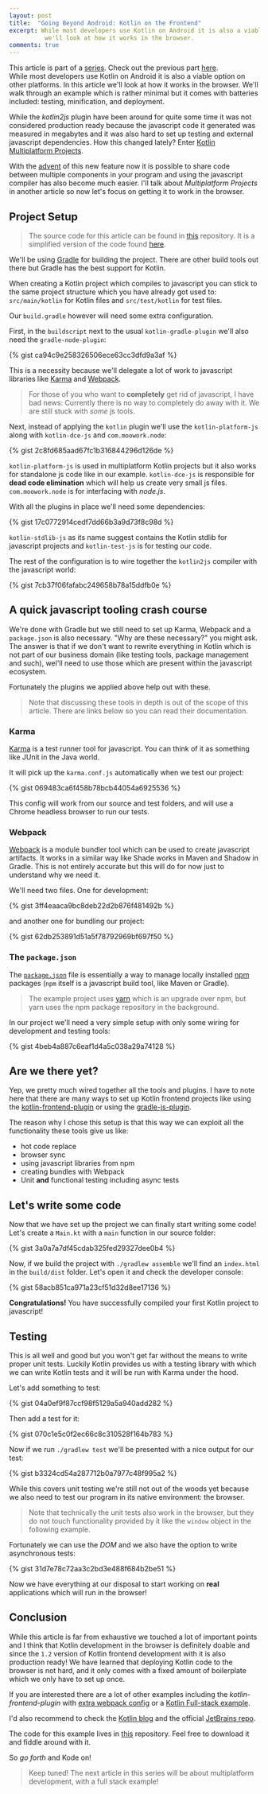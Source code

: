 ```yaml
---
layout: post
title:  "Going Beyond Android: Kotlin on the Frontend"
excerpt: While most developers use Kotlin on Android it is also a viable option on other platforms. In this article
          we'll look at how it works in the browser.
comments: true
---
```

<div id="series">
This article is part of a <a href="/2017/12/21/beyond-android-exploring-kotlin-areas-of-application.html">series</a>.
Check out the previous part <a href="/2018/01/06/going-beyond-android-kotlin-on-the-backend.html">here</a>.
</div>
<div id="tldr">
While most developers use Kotlin on Android it is also a viable option on other platforms. In this article we'll look at how it works in the browser. We'll walk through an example which is rather minimal but it comes with batteries included: testing, minification, and deployment.
</div>

While the *kotlin2js* plugin have been around for quite some time it was not considered production ready because
the javascript code it generated was measured in megabytes and it was also hard to set up testing and external javascript
dependencies. How this changed lately? Enter [Kotlin Multiplatform Projects](https://kotlinlang.org/docs/reference/multiplatform.html).


With the [advent](https://blog.jetbrains.com/kotlin/2017/11/kotlin-1-2-released/) of this new feature now it is possible
to share code between multiple components in your program and using the javascript compiler has also become much easier.
I'll talk about *Multiplatform Projects* in another article so now let's focus on getting it to work in the browser.

## Project Setup

> The source code for this article can be found in [this](https://github.com/AppCraft-Projects/kotlin-in-browser-example) repository. It is a simplified version of the code found [here](https://github.com/czyzby/kotlin-multiplatform-example).

We'll be using [Gradle](https://gradle.org/) for building the project. There are other build tools out there but
Gradle has the best support for Kotlin.

When creating a Kotlin project which compiles to javascript you can stick to the same project structure which you
have already got used to: `src/main/kotlin` for Kotlin files and `src/test/kotlin` for test files.

Our `build.gradle` however will need some extra configuration.

First, in the `buildscript` next to the usual `kotlin-gradle-plugin` we'll also need the `gradle-node-plugin`:

{% gist ca94c9e258326506ece63cc3dfd9a3af %}

This is a necessity because we'll delegate a lot of work to javascript libraries like [Karma](https://karma-runner.github.io/2.0/index.html)
and [Webpack](https://github.com/webpack/webpack).

> For those of you who want to **completely** get rid of javascript, I have bad news: Currently there is no way
to completely do away with it. We are still stuck with *some* js tools.

Next, instead of applying the `kotlin` plugin we'll use the `kotlin-platform-js` along with `kotlin-dce-js` and `com.moowork.node`:

{% gist 2c8fd685aad67fc1b316844296d126de %}

`kotlin-platform-js` is used in multiplatform Kotlin projects but it also works for standalone js code like in our example.
`kotlin-dce-js` is responsible for **dead code elimination** which will help us create very small js files.
`com.moowork.node` is for interfacing with *node.js*.

With all the plugins in place we'll need some dependencies:

{% gist 17c0772914cedf7dd66b3a9d73f8c98d %}

`kotlin-stdlib-js` as its name suggest contains the Kotlin stdlib for javascript projects and `kotlin-test-js` is
for testing our code.

The rest of the configuration is to wire together the `kotlin2js` compiler with the javascript world:

{% gist 7cb37f06fafabc249658b78a15ddfb0e %}

## A quick javascript tooling crash course

We're done with Gradle but we still need to set up Karma, Webpack and a `package.json` is also necessary.
"Why are these necessary?" you might ask. The answer is that if we don't want to rewrite everything in Kotlin
which is not part of our business domain (like testing tools, package management and such), wel'll need to
use those which are present within the javascript ecosystem.

Fortunately the plugins we applied above help out with these.

> Note that discussing these tools in depth is out of the scope of this article. There are links below
so you can read their documentation.

### Karma

[Karma](https://karma-runner.github.io/2.0/index.html) is a test runner tool for javascript. You can think of it as something like JUnit in the Java world.

It will pick up the `karma.conf.js` automatically when we test our project:

{% gist 069483ca6f458b78bcb44054a6925536 %}

This config will work from our source and test folders, and will use a Chrome headless browser to run our tests.

### Webpack

[Webpack](https://webpack.js.org/) is a module bundler tool which can be used to create javascript artifacts. It works in a similar way like
Shade works in Maven and Shadow in Gradle. This is not entirely accurate but this will do for now just to understand
why we need it.

We'll need two files. One for development:

{% gist 3ff4eaaca9bc8deb22d2b876f481492b %}

and another one for bundling our project:

{% gist 62db253891d51a5f78792969bf697f50 %}

### The `package.json`

The [`package.json`](https://docs.npmjs.com/files/package.json) file is essentially a way to manage locally installed [npm](https://www.npmjs.com/) packages (`npm` itself is a javascript
build tool, like Maven or Gradle).

> The example project uses [yarn](https://yarnpkg.com/lang/en/) which is an upgrade over npm, but yarn uses the npm package repository in the background.

In our project we'll need a very simple setup with only some wiring for development and testing tools:

{% gist 4beb4a887c6eaf1d4a5c038a29a74128 %}

## Are we there yet?

Yep, we pretty much wired together all the tools and plugins. I have to note here that there are many ways to set up
Kotlin frontend projects like using the [kotlin-frontend-plugin](https://github.com/Kotlin/kotlin-frontend-plugin)
or using the [gradle-js-plugin](https://github.com/eriwen/gradle-js-plugin).

The reason why I chose this setup is that this way we can exploit all the functionality these tools give us like:

- hot code replace
- browser sync
- using javascript libraries from npm
- creating bundles with Webpack
- Unit **and** functional testing including async tests

## Let's write some code

Now that we have set up the project we can finally start writing some code! Let's create a `Main.kt` with a `main`
function in our source folder:

{% gist 3a0a7a7df45cdab325fed29327dee0b4 %}

Now, if we build the project with `./gradlew assemble` we'll find an `index.html` in the `build/dist` folder.
Let's open it and check the developer console:

{% gist 58acb851ca971a23cf51d32d8ee17136 %}

**Congratulations!** You have successfully compiled your first Kotlin project to javascript!

## Testing

This is all well and good but you won't get far without the means to write proper unit tests. Luckily Kotlin provides us
with a testing library with which we can write Kotlin tests and it will be run with Karma under the hood.

Let's add something to test:

{% gist 04a0ef9f87ccf98f5129a5a940add282 %}

Then add a test for it:

{% gist 070c1e5c0f2ec66c8c310528f164b783 %}

Now if we run `./gradlew test` we'll be presented with a nice output for our test:

{% gist b3324cd54a287712b0a7977c48f995a2 %}

While this covers unit testing we're still not out of the woods yet because we also need to test our program
in its native environment: the browser.

> Note that technically the unit tests also work in the browser, but they do not touch functionality provided by it like the `window` object in the following example.

Fortunately we can use the *DOM* and we also have the option to write asynchronous tests:

{% gist 31d7e78c72aa3c2bd3e488f684b2be51 %}

Now we have everything at our disposal to start working on **real** applications which will run in the browser!

## Conclusion

While this article is far from exhaustive we touched a lot of important points and I think that
Kotlin development in the browser is definitely doable and since the `1.2` version of Kotlin frontend development with it is also production ready!
We have learned that deploying Kotlin code to the browser is not hard, and it only comes with a fixed amount of boilerplate which we only have to set up once.

If you are interested there are a lot of other examples including the *kotlin-frontend-plugin* with [extra webpack config](https://github.com/Kotlin/kotlin-frontend-plugin/tree/master/examples/custom-webpack-config)
 or a [Kotlin Full-stack example](https://github.com/Kotlin/kotlin-fullstack-sample).
 
I'd also recommend to check the [Kotlin blog](https://blog.jetbrains.com/kotlin/) and the official [JetBrains repo](https://github.com/JetBrains).

The code for this example lives in [this](https://github.com/AppCraft-Projects/kotlin-in-browser-example) repository.
Feel free to download it and fiddle around with it.

So *go forth* and Kode on!

> Keep tuned! The next article in this series will be about multiplatform development, with a full stack example!
